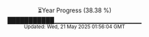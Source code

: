 <p align="center">
⏳Year Progress (38.38 %) <br>
███████████▁▁▁▁▁▁▁▁▁▁▁▁▁▁▁▁▁▁▁ <br>
<sub>Updated: Wed, 21 May 2025 01:56:04 GMT</sub>
</p>

